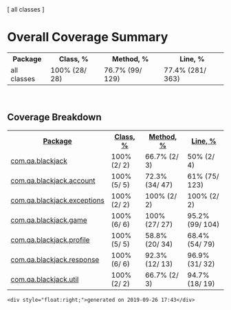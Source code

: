 

<!DOCTYPE html PUBLIC "-//W3C//DTD XHTML 1.0 Transitional//EN"
  "http://www.w3.org/TR/xhtml1/DTD/xhtml1-transitional.dtd">
<html id="htmlId">
<head>
  <title>Coverage Report :: Summary</title>
  <style type="text/css">
    @import "./.css/coverage.css";
  </style>
</head>

<body>
<div class="header"></div>

<div class="content">
<div class="breadCrumbs">
   [ all classes ]
</div>

<h1>Overall Coverage Summary </h1>
<table class="coverageStats">
  <tr>
    <th class="name">Package</th>
<th class="coverageStat 
">
  Class, %
</th>
<th class="coverageStat 
">
  Method, %
</th>
<th class="coverageStat 
">
  Line, %
</th>
  </tr>
  <tr>
    <td class="name">all classes</td>
<td class="coverageStat">
  <span class="percent">
    100%
  </span>
  <span class="absValue">
    (28/ 28)
  </span>
</td>
<td class="coverageStat">
  <span class="percent">
    76.7%
  </span>
  <span class="absValue">
    (99/ 129)
  </span>
</td>
<td class="coverageStat">
  <span class="percent">
    77.4%
  </span>
  <span class="absValue">
    (281/ 363)
  </span>
</td>
  </tr>
</table>

<br/>
<h2>Coverage Breakdown</h2>

<table class="coverageStats">
  <tr>
    <th class="name  sortedAsc
">
<a href="index_SORT_BY_NAME_DESC.html">Package</a>    </th>
<th class="coverageStat 
">
  <a href="index_SORT_BY_CLASS.html">Class, %</a>
</th>
<th class="coverageStat 
">
  <a href="index_SORT_BY_METHOD.html">Method, %</a>
</th>
<th class="coverageStat 
">
  <a href="index_SORT_BY_LINE.html">Line, %</a>
</th>
  </tr>
  <tr>
    <td class="name"><a href="com.qa.blackjack/index.html">com.qa.blackjack</a></td>
<td class="coverageStat">
  <span class="percent">
    100%
  </span>
  <span class="absValue">
    (2/ 2)
  </span>
</td>
<td class="coverageStat">
  <span class="percent">
    66.7%
  </span>
  <span class="absValue">
    (2/ 3)
  </span>
</td>
<td class="coverageStat">
  <span class="percent">
    50%
  </span>
  <span class="absValue">
    (2/ 4)
  </span>
</td>
  </tr>
  <tr>
    <td class="name"><a href="com.qa.blackjack.account/index.html">com.qa.blackjack.account</a></td>
<td class="coverageStat">
  <span class="percent">
    100%
  </span>
  <span class="absValue">
    (5/ 5)
  </span>
</td>
<td class="coverageStat">
  <span class="percent">
    72.3%
  </span>
  <span class="absValue">
    (34/ 47)
  </span>
</td>
<td class="coverageStat">
  <span class="percent">
    61%
  </span>
  <span class="absValue">
    (75/ 123)
  </span>
</td>
  </tr>
  <tr>
    <td class="name"><a href="com.qa.blackjack.exceptions/index.html">com.qa.blackjack.exceptions</a></td>
<td class="coverageStat">
  <span class="percent">
    100%
  </span>
  <span class="absValue">
    (2/ 2)
  </span>
</td>
<td class="coverageStat">
  <span class="percent">
    100%
  </span>
  <span class="absValue">
    (2/ 2)
  </span>
</td>
<td class="coverageStat">
  <span class="percent">
    100%
  </span>
  <span class="absValue">
    (2/ 2)
  </span>
</td>
  </tr>
  <tr>
    <td class="name"><a href="com.qa.blackjack.game/index.html">com.qa.blackjack.game</a></td>
<td class="coverageStat">
  <span class="percent">
    100%
  </span>
  <span class="absValue">
    (6/ 6)
  </span>
</td>
<td class="coverageStat">
  <span class="percent">
    100%
  </span>
  <span class="absValue">
    (27/ 27)
  </span>
</td>
<td class="coverageStat">
  <span class="percent">
    95.2%
  </span>
  <span class="absValue">
    (99/ 104)
  </span>
</td>
  </tr>
  <tr>
    <td class="name"><a href="com.qa.blackjack.profile/index.html">com.qa.blackjack.profile</a></td>
<td class="coverageStat">
  <span class="percent">
    100%
  </span>
  <span class="absValue">
    (5/ 5)
  </span>
</td>
<td class="coverageStat">
  <span class="percent">
    58.8%
  </span>
  <span class="absValue">
    (20/ 34)
  </span>
</td>
<td class="coverageStat">
  <span class="percent">
    68.4%
  </span>
  <span class="absValue">
    (54/ 79)
  </span>
</td>
  </tr>
  <tr>
    <td class="name"><a href="com.qa.blackjack.response/index.html">com.qa.blackjack.response</a></td>
<td class="coverageStat">
  <span class="percent">
    100%
  </span>
  <span class="absValue">
    (6/ 6)
  </span>
</td>
<td class="coverageStat">
  <span class="percent">
    92.3%
  </span>
  <span class="absValue">
    (12/ 13)
  </span>
</td>
<td class="coverageStat">
  <span class="percent">
    96.9%
  </span>
  <span class="absValue">
    (31/ 32)
  </span>
</td>
  </tr>
  <tr>
    <td class="name"><a href="com.qa.blackjack.util/index.html">com.qa.blackjack.util</a></td>
<td class="coverageStat">
  <span class="percent">
    100%
  </span>
  <span class="absValue">
    (2/ 2)
  </span>
</td>
<td class="coverageStat">
  <span class="percent">
    66.7%
  </span>
  <span class="absValue">
    (2/ 3)
  </span>
</td>
<td class="coverageStat">
  <span class="percent">
    94.7%
  </span>
  <span class="absValue">
    (18/ 19)
  </span>
</td>
  </tr>
</table>
</div>

<div class="footer">
    
    <div style="float:right;">generated on 2019-09-26 17:43</div>
</div>
</body>
</html>

